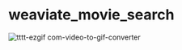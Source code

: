 # weaviate_movie_search

![tttt-ezgif com-video-to-gif-converter](https://github.com/user-attachments/assets/837b00d7-56d3-441d-9b35-739aade2e9c4)
